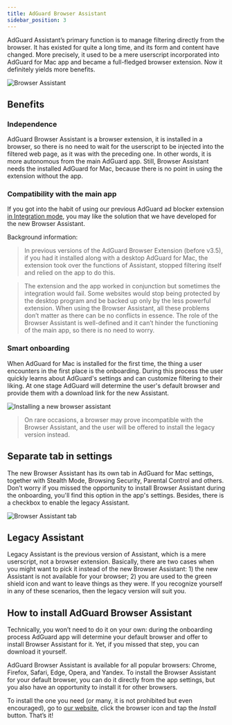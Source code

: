 ```yaml
---
title: AdGuard Browser Assistant
sidebar_position: 3
---
```


AdGuard Assistant’s primary function is to manage filtering directly from the browser. It has existed for quite a long time, and its form and content have changed. More precisely, it used to be a mere userscript incorporated into AdGuard for Mac app and became a full-fledged browser extension. Now it definitely yields more benefits.

![Browser Assistant](https://cdn.adguard.com/content/kb/ad_blocker/mac/assistantmac.jpg)

## Benefits
### Independence 
AdGuard Browser Assistant is a browser extension, it is installed in a browser, so there is no need to wait for the userscript to be injected into the filtered web page, as it was with the preceding one. In other words, it is more autonomous from the main AdGuard app. Still, Browser Assistant needs the installed AdGuard for Mac, because there is no point in using the extension without the app.

### Compatibility with the main app 
If you got into the habit of using our previous AdGuard ad blocker extension [in Integration mode](https://kb.adguard.com/en/browser-extensions/integration-mode), you may like the solution that we have developed for the new Browser Assistant.
 
Background information:  
> In previous versions of the AdGuard Browser Extension (before v3.5), if you had it installed along with a desktop AdGuard for Mac, the extension took over the functions of Assistant, stopped filtering itself and relied on the app to do this.
 
> The extension and the app worked in conjunction but sometimes the integration would fail. Some websites would stop being protected by the desktop program and be backed up only by the less powerful extension. 
When using the Browser Assistant, all these problems don’t matter as there can be no conflicts in essence. The role of the Browser Assistant is well-defined and it can’t hinder the functioning of the main app, so there is no need to worry.

### Smart onboarding
When AdGuard for Mac is installed for the first time, the thing a user encounters in the first place is the onboarding. During this process the user quickly learns about AdGuard's settings and can customize filtering to their liking. At one stage AdGuard will determine the user's default browser and provide them with a download link for the new Assistant.

![Installing a new browser assistant](https://cdn.adguard.com/content/kb/ad_blocker/mac/assistant_onboarding_safari.jpg)

> On rare occasions, a browser may prove incompatible with the Browser Assistant, and the user will be offered to install the legacy version instead.

## Separate tab in settings
The new Browser Assistant has its own tab in AdGuard for Mac settings, together with Stealth Mode, Browsing Security, Parental Control and others. Don’t worry if you missed the opportunity to install Browser Assistant during the onboarding, you'll find this option in the app's settings. Besides, there is a checkbox to enable the legacy Assistant.

![Browser Assistant tab](https://cdn.adguard.com/content/kb/ad_blocker/mac/assistant-separate-tab.png)

## Legacy Assistant
Legacy Assistant is the previous version of Assistant, which is a mere userscript, not a browser extension. Basically, there are two cases when you might want to pick it instead of the new Browser Assistant: 1) the new Assistant is not available for your browser; 2) you are used to the green shield icon and want to leave things as they were.  If you recognize yourself in any of these scenarios, then the legacy version will suit you.

## How to install AdGuard Browser Assistant
Technically, you won’t need to do it on your own: during the onboarding process AdGuard app will determine your default browser and offer to install Browser Assistant for it. Yet, if you missed that step, you can download it yourself. 

AdGuard Browser Assistant is available for all popular browsers: Chrome, Firefox, Safari, Edge, Opera, and Yandex. To install the Browser Assistant for your default browser, you can do it directly from the app settings, but you also have an opportunity to install it for other browsers.

To install the one you need (or many, it is not prohibited but even encouraged), go to [our website](https://adguard.com/en/adguard-assistant/overview.html), click the browser icon and tap the *Install* button. That’s it!